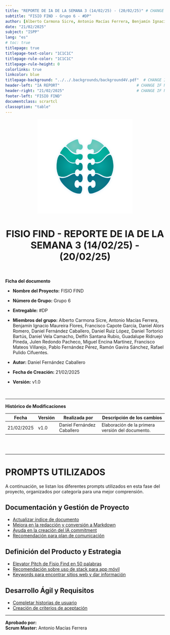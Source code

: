```yaml
---
title: "REPORTE DE IA DE LA SEMANA 3 (14/02/25) - (20/02/25)" # CHANGE IF NEEDED
subtitle: "FISIO FIND - Grupo 6 - #DP"
author: [Alberto Carmona Sicre, Antonio Macías Ferrera, Benjamín Ignacio Maureira Flores, Francisco Capote García, Daniel Alors Romero, Daniel Fernández Caballero, Daniel Ruiz López, Daniel Tortorici Bartús, Daniel Vela Camacho, Delfín Santana Rubio, Guadalupe Ridruejo Pineda, Julen Redondo Pacheco, Miguel Encina Martínez, Francisco Mateos Villarejo, Pablo Fernández Pérez, Ramón Gavira Sánchez, Rafael Pulido Cifuentes]                                                # CHANGE IF NEEDED
date: "21/02/2025"
subject: "ISPP"
lang: "es"
# toc: true
titlepage: true
titlepage-text-color: "1C1C1C"
titlepage-rule-color: "1C1C1C"
titlepage-rule-height: 0
colorlinks: true
linkcolor: blue
titlepage-background: "../../.backgrounds/background4V.pdf"  # CHANGE IF NEEDED
header-left: "IA REPORT"                                  # CHANGE IF NEEDED
header-right: "21/02/2025"                                # CHANGE IF NEEDED
footer-left: "FISIO FIND"
documentclass: scrartcl
classoption: "table"
---
```


<!-- COMMENT THIS WHEN EXPORTING TO PDF -->
<p align="center">
  <img src="../../.img/Logo_FisioFind_Verde_sin_fondo.PNG" alt="Logo FisioFind" width="300" />
</p>

<h1 align="center" style="font-size: 30px; font-weight: bold;">
  FISIO FIND - REPORTE DE IA DE LA SEMANA 3 (14/02/25) - (20/02/25)
</h1>
<!-- COMMENT WHEN EXPORTING TO PDF -->

<br>

**Ficha del documento**

- **Nombre del Proyecto:** FISIO FIND

- **Número de Grupo:** Grupo 6

- **Entregable:** #DP

- **Miembros del grupo:** Alberto Carmona Sicre, Antonio Macías Ferrera, Benjamín Ignacio Maureira Flores, Francisco Capote García, Daniel Alors Romero, Daniel Fernández Caballero, Daniel Ruiz López, Daniel Tortorici Bartús, Daniel Vela Camacho, Delfín Santana Rubio, Guadalupe Ridruejo Pineda, Julen Redondo Pacheco, Miguel Encina Martínez, Francisco Mateos Villarejo, Pablo Fernández Pérez, Ramón Gavira Sánchez, Rafael Pulido Cifuentes.

- **Autor:** Daniel Fernández Caballero

- **Fecha de Creación:** 21/02/2025  

- **Versión:** v1.0

<br>

---

**Histórico de Modificaciones**

| Fecha      | Versión | Realizada por             | Descripción de los cambios                       |
| ---------- | ------- | ------------------------- | ------------------------------------------------ |
| 21/02/2025 | v1.0    | Daniel Fernández Caballero | Elaboración de la primera versión del documento. |

<br>

<!-- \newpage -->

<br>

---

# PROMPTS UTILIZADOS  

A continuación, se listan los diferentes prompts utilizados en esta fase del proyecto, organizados por categoría para una mejor comprensión.  

## **Documentación y Gestión de Proyecto**  
- [Actualizar índice de documento](https://chatgpt.com/share/67af87ef-6e20-8012-8fba-39fff71f858a)  
- [Mejora en la redacción y conversión a Markdown](https://chatgpt.com/share/67b76277-f7e4-8011-ba94-bb1b72f86ea7)  
- [Ayuda en la creación del IA commitment](https://chatgpt.com/share/67b36aad-2774-800f-8e94-09e3a95c21c2)  
- [Recomendación para plan de comunicación](https://chatgpt.com/share/67b48a98-8f5c-8000-901e-0254773ecd4a)  

## **Definición del Producto y Estrategia**  
- [Elevator Pitch de Fisio Find en 50 palabras](https://chatgpt.com/share/67b1b21c-9a20-8000-9d2d-d052cb5c2087)  
- [Recomendación sobre uso de stack para app móvil](https://chatgpt.com/share/67b1b731-0cb0-8011-8061-9879cc60a651)  
- [Keywords para encontrar sitios web y dar información](https://chatgpt.com/share/67ae1e42-1698-800f-8473-4cf8520bd076)  

## **Desarrollo Ágil y Requisitos**  
- [Completar historias de usuario](https://chatgpt.com/share/67b1e53a-8e6c-8000-8753-9d130368d912)  
- [Creación de criterios de aceptación](https://chatgpt.com/share/67b5bed1-0618-800f-aedf-41bbba30ceb5)  

---  

**Aprobado por:**  
**Scrum Master:** Antonio Macías Ferrera

